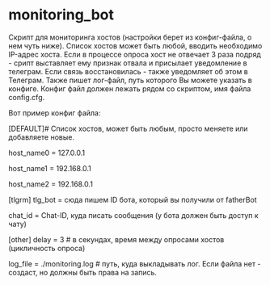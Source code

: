 # monitoring_bot

Скрипт для мониторинга хостов (настройки берет из конфиг-файла, о нем чуть ниже). Список хостов может быть любой, вводить необходимо IP-адрес хоста.
Если в процессе опроса хост не отвечает 3 раза подряд - срипт выставляет ему признак отвала и присылает уведомление в телеграм. Если связь восстановилась - также уведомляет об этом в Телеграм. Также пишет лог-файл, путь которого Вы можете указать в конфиге. Конфиг файл должен лежать рядом со скриптом, имя файла config.cfg.

Вот пример конфиг файла:

[DEFAULT]# Список хостов, может быть любым, просто меняете или добавляете новые.

host_name0 = 127.0.0.1

host_name1 = 192.168.0.1

host_name2  = 192.168.0.1



[tlgrm]
tlg_bot = сюда пишем ID бота, который вы получили от fatherBot

chat_id = Chat-ID, куда писать сообщения (у бота должен быть доступ к чату)


[other]
delay = 3  # в секундах, время между опросами хостов (цикличность опроса)

log_file = ./monitoring.log # путь, куда выкладывать лог. Если файла нет - создаст, но должны быть права на запись.
